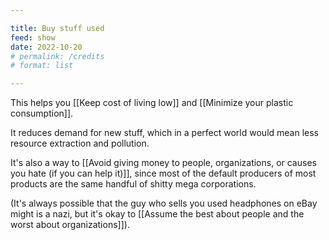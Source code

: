 ```yaml
---

title: Buy stuff used
feed: show
date: 2022-10-20
# permalink: /credits
# format: list

---
```


This helps you [[Keep cost of living low]] and [[Minimize your plastic consumption]].

It reduces demand for new stuff, which in a perfect world would mean less resource extraction and pollution.

It's also a way to [[Avoid giving money to people, organizations, or causes you hate (if you can help it)]], since most of the default producers of most products are the same handful of shitty mega corporations.

(It's always possible that the guy who sells you used headphones on eBay might is a nazi, but it's okay to [[Assume the best about people and the worst about organizations]]).
